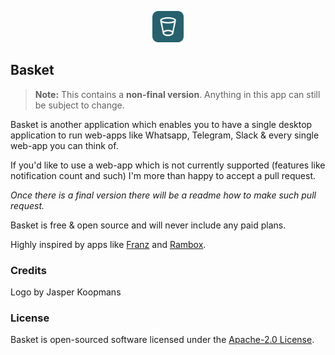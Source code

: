 <p align="center"><img src="https://raw.githubusercontent.com/basketapp/basket/master/src/resources/static/basket.png" width="50"></p>

## Basket

> **Note:** This contains a **non-final version**. Anything in this app can still be subject to change.

Basket is another application which enables you to have a single desktop application to run web-apps like Whatsapp, Telegram, Slack & every single web-app you can think of.

If you'd like to use a web-app which is not currently supported (features like notification count and such) I'm more than happy to accept a pull request.

_Once there is a final version there will be a readme how to make such pull request._

Basket is free & open source and will never include any paid plans.

Highly inspired by apps like <a href="https://github.com/meetfranz/franz/">Franz</a> and <a href="https://github.com/ramboxapp/community-edition">Rambox</a>.

### Credits

Logo by Jasper Koopmans

### License

Basket is open-sourced software licensed under the <a href="https://github.com/basketapp/basket/blob/master/LICENSE">Apache-2.0 License</a>.
